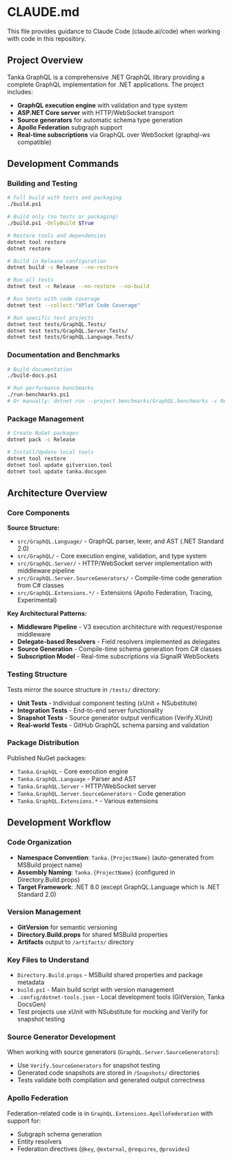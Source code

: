 # CLAUDE.md

This file provides guidance to Claude Code (claude.ai/code) when working with code in this repository.

## Project Overview

Tanka GraphQL is a comprehensive .NET GraphQL library providing a complete GraphQL implementation for .NET applications. The project includes:

- **GraphQL execution engine** with validation and type system
- **ASP.NET Core server** with HTTP/WebSocket transport
- **Source generators** for automatic schema type generation
- **Apollo Federation** subgraph support
- **Real-time subscriptions** via GraphQL over WebSocket (graphql-ws compatible)

## Development Commands

### Building and Testing
```bash
# Full build with tests and packaging
./build.ps1

# Build only (no tests or packaging)
./build.ps1 -OnlyBuild $True

# Restore tools and dependencies
dotnet tool restore
dotnet restore

# Build in Release configuration
dotnet build -c Release --no-restore

# Run all tests
dotnet test -c Release --no-restore --no-build

# Run tests with code coverage
dotnet test --collect:"XPlat Code Coverage"

# Run specific test projects
dotnet test tests/GraphQL.Tests/
dotnet test tests/GraphQL.Server.Tests/
dotnet test tests/GraphQL.Language.Tests/
```

### Documentation and Benchmarks
```bash
# Build documentation
./build-docs.ps1

# Run performance benchmarks
./run-benchmarks.ps1
# Or manually: dotnet run --project benchmarks/GraphQL.benchmarks -c Release
```

### Package Management
```bash
# Create NuGet packages
dotnet pack -c Release

# Install/Update local tools
dotnet tool restore
dotnet tool update gitversion.tool
dotnet tool update tanka.docsgen
```

## Architecture Overview

### Core Components

**Source Structure:**
- `src/GraphQL.Language/` - GraphQL parser, lexer, and AST (.NET Standard 2.0)
- `src/GraphQL/` - Core execution engine, validation, and type system
- `src/GraphQL.Server/` - HTTP/WebSocket server implementation with middleware pipeline
- `src/GraphQL.Server.SourceGenerators/` - Compile-time code generation from C# classes
- `src/GraphQL.Extensions.*/` - Extensions (Apollo Federation, Tracing, Experimental)

**Key Architectural Patterns:**
- **Middleware Pipeline** - V3 execution architecture with request/response middleware
- **Delegate-based Resolvers** - Field resolvers implemented as delegates
- **Source Generation** - Compile-time schema generation from C# classes
- **Subscription Model** - Real-time subscriptions via SignalR WebSockets

### Testing Structure

Tests mirror the source structure in `/tests/` directory:
- **Unit Tests** - Individual component testing (xUnit + NSubstitute)
- **Integration Tests** - End-to-end server functionality
- **Snapshot Tests** - Source generator output verification (Verify.XUnit)
- **Real-world Tests** - GitHub GraphQL schema parsing and validation

### Package Distribution

Published NuGet packages:
- `Tanka.GraphQL` - Core execution engine
- `Tanka.GraphQL.Language` - Parser and AST
- `Tanka.GraphQL.Server` - HTTP/WebSocket server
- `Tanka.GraphQL.Server.SourceGenerators` - Code generation
- `Tanka.GraphQL.Extensions.*` - Various extensions

## Development Workflow

### Code Organization
- **Namespace Convention**: `Tanka.{ProjectName}` (auto-generated from MSBuild project name)
- **Assembly Naming**: `Tanka.{ProjectName}` (configured in Directory.Build.props)
- **Target Framework**: .NET 8.0 (except GraphQL.Language which is .NET Standard 2.0)

### Version Management
- **GitVersion** for semantic versioning
- **Directory.Build.props** for shared MSBuild properties
- **Artifacts** output to `/artifacts/` directory

### Key Files to Understand
- `Directory.Build.props` - MSBuild shared properties and package metadata
- `build.ps1` - Main build script with version management
- `.config/dotnet-tools.json` - Local development tools (GitVersion, Tanka DocsGen)
- Test projects use xUnit with NSubstitute for mocking and Verify for snapshot testing

### Source Generator Development
When working with source generators (`GraphQL.Server.SourceGenerators`):
- Use `Verify.SourceGenerators` for snapshot testing
- Generated code snapshots are stored in `/Snapshots/` directories
- Tests validate both compilation and generated output correctness

### Apollo Federation
Federation-related code is in `GraphQL.Extensions.ApolloFederation` with support for:
- Subgraph schema generation
- Entity resolvers
- Federation directives (`@key`, `@external`, `@requires`, `@provides`)